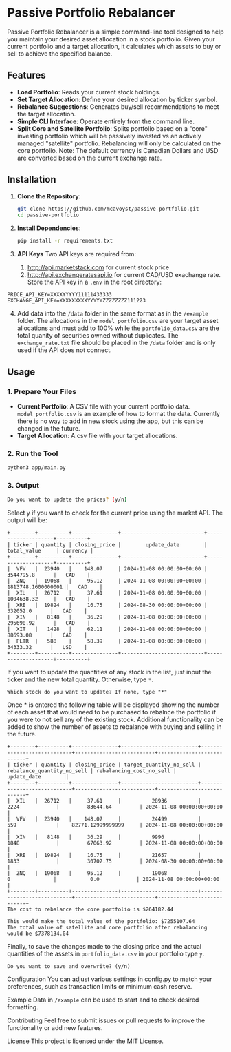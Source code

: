 # Passive Portfolio Rebalancer

Passive Portfolio Rebalancer is a simple command-line tool designed to help you maintain your desired asset allocation in a stock portfolio. Given your current portfolio and a target allocation, it calculates which assets to buy or sell to achieve the specified balance. 

## Features
- **Load Portfolio**: Reads your current stock holdings.
- **Set Target Allocation**: Define your desired allocation by ticker symbol.
- **Rebalance Suggestions**: Generates buy/sell recommendations to meet the target allocation.
- **Simple CLI Interface**: Operate entirely from the command line.
- **Split Core and Satellite Portfolio**: Splits portfolio based on a "core" investing portfolio which will be passively invested vs an actively managed "satellite" portfolio. Rebalancing will only be calculated on the core portfolio.
Note:
The default currency is Canadian Dollars and USD are converted based on the current exchange rate.

## Installation

1. **Clone the Repository**:
    ```bash
    git clone https://github.com/mcavoyst/passive-portfolio.git
    cd passive-portfolio
    ```

2. **Install Dependencies**:
    ```bash
    pip install -r requirements.txt
    ```
3. **API Keys**
   Two API keys are required from:
   1. http://api.marketstack.com for current stock price
   2. http://api.exchangeratesapi.io for current CAD/USD exachange rate.
   Store the API key in a `.env` in the root directory:
```
PRICE_API_KEY=XXXXYYYYY11111433333
EXCHANGE_API_KEY=XXXXXXXXXYYYYYZZZZZZZZ111223
```
4. Add data into the `/data` folder in the same format as in the `/example` folder. The allocations in the `model_portfolio.csv` are your target asset allocations and must add to 100% while the `portfolio_data.csv` are the total quanity of securities owned without duplicates. The `exchange_rate.txt` file should be placed in the `/data` folder and is only used if the API does not connect.

## Usage

### 1. Prepare Your Files
- **Current Portfolio**: A CSV file with your current portfolio data. `model_portfolio.csv` is an example of how to format the data. Currently there is no way to add in new stock using the app, but this can be changed in the future.
- **Target Allocation**: A csv file with your target allocations.

### 2. Run the Tool
```bash
python3 app/main.py 
```
### 3. Output
```bash
Do you want to update the prices? (y/n)
```
Select y if you want to check for the current price using the market API. The output will be:
```
+--------+----------+---------------+---------------------------+--------------------+----------+
| ticker | quantity | closing_price |        update_date        |    total_value     | currency |
+--------+----------+---------------+---------------------------+--------------------+----------+
|  VFV   |  23940   |    148.07     | 2024-11-08 00:00:00+00:00 |     3544795.8      |   CAD    |
|  ZNQ   |  19068   |     95.12     | 2024-11-08 00:00:00+00:00 | 1813748.1600000001 |   CAD    |
|  XIU   |  26712   |     37.61     | 2024-11-08 00:00:00+00:00 |     1004638.32     |   CAD    |
|  XRE   |  19824   |     16.75     | 2024-08-30 00:00:00+00:00 |      332052.0      |   CAD    |
|  XIN   |   8148   |     36.29     | 2024-11-08 00:00:00+00:00 |     295690.92      |   CAD    |
|  XIT   |   1428   |     62.11     | 2024-11-08 00:00:00+00:00 |      88693.08      |   CAD    |
|  PLTR  |   588    |     58.39     | 2024-11-08 00:00:00+00:00 |      34333.32      |   USD    |
+--------+----------+---------------+---------------------------+--------------------+----------+
```
If you want to update the quantities of any stock in the list, just input the ticker and the new total quantity. Otherwise, type `*`.
```
Which stock do you want to update? If none, type "*"
```
Once * is entered the following table will be displayed showing the number of each asset that would need to be purchased to rebalnce the portfolio if you were to not sell any of the existing stock. Additional functionality can be added to show the number of assets to rebalance with buying and selling in the future.
```
+--------+----------+---------------+-------------------------+----------------------------+--------------------------+---------------------------+
| ticker | quantity | closing_price | target_quantity_no_sell | rebalance_quantity_no_sell | rebalancing_cost_no_sell |        update_date        |
+--------+----------+---------------+-------------------------+----------------------------+--------------------------+---------------------------+
|  XIU   |  26712   |     37.61     |          28936          |            2224            |         83644.64         | 2024-11-08 00:00:00+00:00 |
|  VFV   |  23940   |    148.07     |          24499          |            559             |    82771.12999999999     | 2024-11-08 00:00:00+00:00 |
|  XIN   |   8148   |     36.29     |          9996           |            1848            |         67063.92         | 2024-11-08 00:00:00+00:00 |
|  XRE   |  19824   |     16.75     |          21657          |            1833            |         30702.75         | 2024-08-30 00:00:00+00:00 |
|  ZNQ   |  19068   |     95.12     |          19068          |             0              |           0.0            | 2024-11-08 00:00:00+00:00 |
+--------+----------+---------------+-------------------------+----------------------------+--------------------------+---------------------------+
The cost to rebalance the core portfolio is $264182.44

This would make the total value of the portfolio: $7255107.64
The total value of satellite and core portfolio after rebalancing would be $7378134.04
```
Finally, to save the changes made to the closing price and the actual quantities of the assets in `portfolio_data.csv` in your portfolio type `y`.
```
Do you want to save and overwrite? (y/n)
```

Configuration
You can adjust various settings in config.py to match your preferences, such as transaction limits or minimum cash reserve.

Example
Data in `/example` can be used to start and to check desired formatting.

Contributing
Feel free to submit issues or pull requests to improve the functionality or add new features.

License
This project is licensed under the MIT License.
